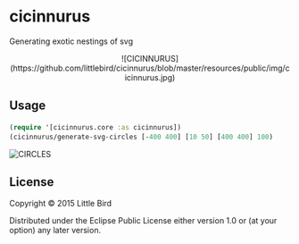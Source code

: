 # cicinnurus

Generating exotic nestings of svg

<p align="center">
![CICINNURUS](https://github.com/littlebird/cicinnurus/blob/master/resources/public/img/cicinnurus.jpg)
</p>

## Usage

```clj
(require '[cicinnurus.core :as cicinnurus])
(cicinnurus/generate-svg-circles [-400 400] [10 50] [400 400] 100)
```

![CIRCLES](https://rawgit.com/littlebird/cicinnurus/master/resources/public/img/circles.svg)

## License

Copyright © 2015 Little Bird

Distributed under the Eclipse Public License either version 1.0 or (at
your option) any later version.
